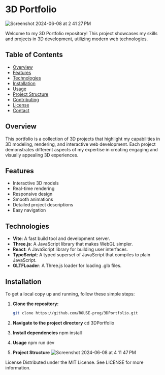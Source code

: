 # 3D Portfolio
![Screenshot 2024-06-08 at 2 41 27 PM](https://github.com/ROUSE-prog/3DPortfolio/assets/52251052/3d604a2c-dfdf-4612-8645-c1ce77d1de86)

Welcome to my 3D Portfolio repository! This project showcases my skills and projects in 3D development, utilizing modern web technologies.

## Table of Contents
- [Overview](#overview)
- [Features](#features)
- [Technologies](#technologies)
- [Installation](#installation)
- [Usage](#usage)
- [Project Structure](#project-structure)
- [Contributing](#contributing)
- [License](#license)
- [Contact](#contact)

## Overview
This portfolio is a collection of 3D projects that highlight my capabilities in 3D modeling, rendering, and interactive web development. Each project demonstrates different aspects of my expertise in creating engaging and visually appealing 3D experiences.

## Features
- Interactive 3D models
- Real-time rendering
- Responsive design
- Smooth animations
- Detailed project descriptions
- Easy navigation

## Technologies
- **Vite**: A fast build tool and development server.
- **Three.js**: A JavaScript library that makes WebGL simpler.
- **React**: A JavaScript library for building user interfaces.
- **TypeScript**: A typed superset of JavaScript that compiles to plain JavaScript.
- **GLTFLoader**: A Three.js loader for loading .glb files.

## Installation
To get a local copy up and running, follow these simple steps:

1. **Clone the repository:**
   ```sh
   git clone https://github.com/ROUSE-prog/3DPortfolio.git

2. **Navigate to the project directory**
   cd 3DPortfolio
   
3. **Install dependencies**
   npm install

4. **Usage**
   npm run dev
   
5. **Project Structure**
![Screenshot 2024-06-08 at 4 11 47 PM](https://github.com/ROUSE-prog/3DPortfolio/assets/52251052/8ee9bac5-658c-4d5e-a198-aec81bb3a808)



License
Distributed under the MIT License. See LICENSE for more information.
